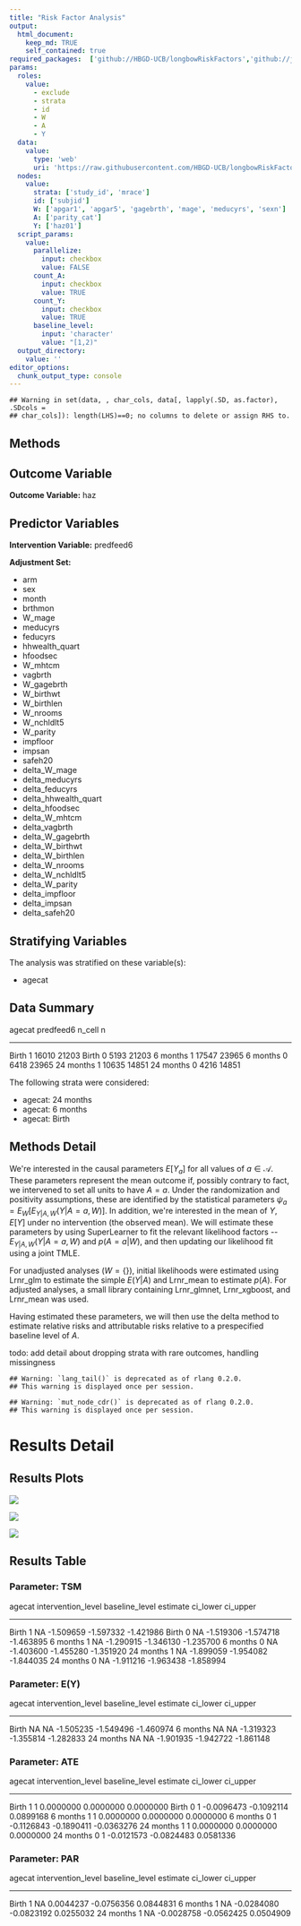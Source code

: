 ```yaml
---
title: "Risk Factor Analysis"
output: 
  html_document:
    keep_md: TRUE
    self_contained: true
required_packages:  ['github://HBGD-UCB/longbowRiskFactors','github://jeremyrcoyle/skimr@vector_types', 'github://tlverse/delayed']
params:
  roles:
    value:
      - exclude
      - strata
      - id
      - W
      - A
      - Y
  data: 
    value: 
      type: 'web'
      uri: 'https://raw.githubusercontent.com/HBGD-UCB/longbowRiskFactors/master/inst/sample_data/birthwt_data.rdata'
  nodes:
    value:
      strata: ['study_id', 'mrace']
      id: ['subjid']
      W: ['apgar1', 'apgar5', 'gagebrth', 'mage', 'meducyrs', 'sexn']
      A: ['parity_cat']
      Y: ['haz01']
  script_params:
    value:
      parallelize:
        input: checkbox
        value: FALSE
      count_A:
        input: checkbox
        value: TRUE
      count_Y:
        input: checkbox
        value: TRUE        
      baseline_level:
        input: 'character'
        value: "[1,2)"
  output_directory:
    value: ''
editor_options: 
  chunk_output_type: console
---
```







```
## Warning in set(data, , char_cols, data[, lapply(.SD, as.factor), .SDcols =
## char_cols]): length(LHS)==0; no columns to delete or assign RHS to.
```

## Methods
## Outcome Variable

**Outcome Variable:** haz

## Predictor Variables

**Intervention Variable:** predfeed6

**Adjustment Set:**

* arm
* sex
* month
* brthmon
* W_mage
* meducyrs
* feducyrs
* hhwealth_quart
* hfoodsec
* W_mhtcm
* vagbrth
* W_gagebrth
* W_birthwt
* W_birthlen
* W_nrooms
* W_nchldlt5
* W_parity
* impfloor
* impsan
* safeh20
* delta_W_mage
* delta_meducyrs
* delta_feducyrs
* delta_hhwealth_quart
* delta_hfoodsec
* delta_W_mhtcm
* delta_vagbrth
* delta_W_gagebrth
* delta_W_birthwt
* delta_W_birthlen
* delta_W_nrooms
* delta_W_nchldlt5
* delta_W_parity
* delta_impfloor
* delta_impsan
* delta_safeh20

## Stratifying Variables

The analysis was stratified on these variable(s):

* agecat

## Data Summary

agecat      predfeed6    n_cell       n
----------  ----------  -------  ------
Birth       1             16010   21203
Birth       0              5193   21203
6 months    1             17547   23965
6 months    0              6418   23965
24 months   1             10635   14851
24 months   0              4216   14851


The following strata were considered:

* agecat: 24 months
* agecat: 6 months
* agecat: Birth



## Methods Detail

We're interested in the causal parameters $E[Y_a]$ for all values of $a \in \mathcal{A}$. These parameters represent the mean outcome if, possibly contrary to fact, we intervened to set all units to have $A=a$. Under the randomization and positivity assumptions, these are identified by the statistical parameters $\psi_a=E_W[E_{Y|A,W}(Y|A=a,W)]$.  In addition, we're interested in the mean of $Y$, $E[Y]$ under no intervention (the observed mean). We will estimate these parameters by using SuperLearner to fit the relevant likelihood factors -- $E_{Y|A,W}(Y|A=a,W)$ and $p(A=a|W)$, and then updating our likelihood fit using a joint TMLE.

For unadjusted analyses ($W=\{\}$), initial likelihoods were estimated using Lrnr_glm to estimate the simple $E(Y|A)$ and Lrnr_mean to estimate $p(A)$. For adjusted analyses, a small library containing Lrnr_glmnet, Lrnr_xgboost, and Lrnr_mean was used.

Having estimated these parameters, we will then use the delta method to estimate relative risks and attributable risks relative to a prespecified baseline level of $A$.

todo: add detail about dropping strata with rare outcomes, handling missingness



```
## Warning: `lang_tail()` is deprecated as of rlang 0.2.0.
## This warning is displayed once per session.
```

```
## Warning: `mut_node_cdr()` is deprecated as of rlang 0.2.0.
## This warning is displayed once per session.
```




# Results Detail

## Results Plots
![](/tmp/f643b5be-a379-4a56-a637-2c9febe0d811/e046a66f-0f1a-4f39-b4c8-e24887bc38c2/REPORT_files/figure-html/plot_tsm-1.png)<!-- -->



![](/tmp/f643b5be-a379-4a56-a637-2c9febe0d811/e046a66f-0f1a-4f39-b4c8-e24887bc38c2/REPORT_files/figure-html/plot_ate-1.png)<!-- -->



![](/tmp/f643b5be-a379-4a56-a637-2c9febe0d811/e046a66f-0f1a-4f39-b4c8-e24887bc38c2/REPORT_files/figure-html/plot_par-1.png)<!-- -->

## Results Table

### Parameter: TSM


agecat      intervention_level   baseline_level     estimate    ci_lower    ci_upper
----------  -------------------  ---------------  ----------  ----------  ----------
Birth       1                    NA                -1.509659   -1.597332   -1.421986
Birth       0                    NA                -1.519306   -1.574718   -1.463895
6 months    1                    NA                -1.290915   -1.346130   -1.235700
6 months    0                    NA                -1.403600   -1.455280   -1.351920
24 months   1                    NA                -1.899059   -1.954082   -1.844035
24 months   0                    NA                -1.911216   -1.963438   -1.858994


### Parameter: E(Y)


agecat      intervention_level   baseline_level     estimate    ci_lower    ci_upper
----------  -------------------  ---------------  ----------  ----------  ----------
Birth       NA                   NA                -1.505235   -1.549496   -1.460974
6 months    NA                   NA                -1.319323   -1.355814   -1.282833
24 months   NA                   NA                -1.901935   -1.942722   -1.861148


### Parameter: ATE


agecat      intervention_level   baseline_level      estimate     ci_lower     ci_upper
----------  -------------------  ---------------  -----------  -----------  -----------
Birth       1                    1                  0.0000000    0.0000000    0.0000000
Birth       0                    1                 -0.0096473   -0.1092114    0.0899168
6 months    1                    1                  0.0000000    0.0000000    0.0000000
6 months    0                    1                 -0.1126843   -0.1890411   -0.0363276
24 months   1                    1                  0.0000000    0.0000000    0.0000000
24 months   0                    1                 -0.0121573   -0.0824483    0.0581336


### Parameter: PAR


agecat      intervention_level   baseline_level      estimate     ci_lower    ci_upper
----------  -------------------  ---------------  -----------  -----------  ----------
Birth       1                    NA                 0.0044237   -0.0756356   0.0844831
6 months    1                    NA                -0.0284080   -0.0823192   0.0255032
24 months   1                    NA                -0.0028758   -0.0562425   0.0504909
